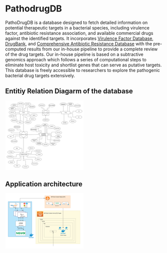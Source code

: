 # PathodrugDB

PathoDrugDB is a database designed to fetch detailed information on potential therapeutic targets in a bacterial species, including virulence factor, antibiotic resistance association, and available commercial drugs against the identified targets.
            It incorporates <a href="http://www.mgc.ac.cn/VFs/">Virulence Factor Database</a>, <a href="https://go.drugbank.com/">DrugBank</a>, and <a href="https://card.mcmaster.ca/">Comprehensive Antibiotic Resistance Database</a> with the pre-computed results from our in-house pipeline to provide a complete review of the drug targets. 
            Our in-house pipeline is based on a subtractive genomics approach which follows a series of computational steps to eliminate host toxicity and shortlist genes that can serve as putative targets. This database is freely accessible to researchers to explore the pathogenic bacterial drug targets extensively.
            
## Entitiy Relation Diagarm of the database

<img src="https://github.com/SandaliLokuge/PathodrugDB-Cloud/blob/main/ERD.png" alt="Alt Text" style="width:50%; height:auto;">

## Application architecture

<img src="https://github.com/SandaliLokuge/PathodrugDB-Cloud/blob/main/architecture.png" alt="Alt Text" style="width:50%; height:auto;">
